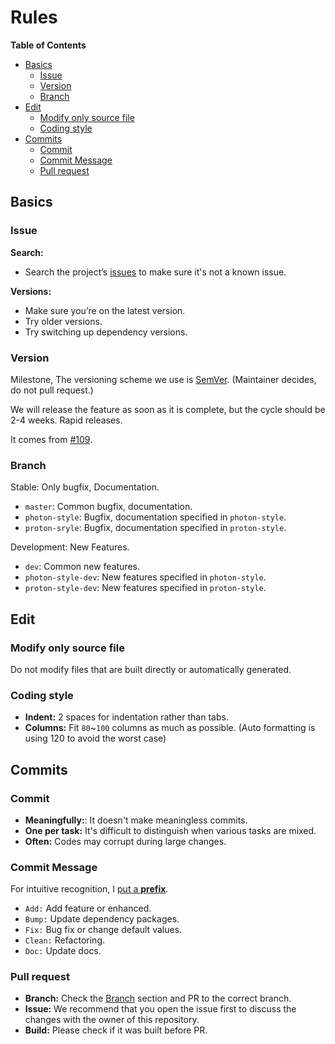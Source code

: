 # Rules

<!-- markdown-toc start - Don't edit this section. Run M-x markdown-toc-refresh-toc -->
**Table of Contents**

- [Basics](#basics)
  * [Issue](#issue)
  * [Version](#version)
  * [Branch](#branch)
- [Edit](#edit)
  * [Modify only source file](#modify-only-source-file)
  * [Coding style](#coding-style)
- [Commits](#commits)
  * [Commit](#commit)
  * [Commit Message](#commit-message)
  * [Pull request](#pull-request)

<!-- markdown-toc end -->

## Basics
### Issue

**Search:**
- Search the project’s [issues](https://github.com/black7375/Firefox-UI-Fix/issues) to make sure it's not a known issue.

**Versions:**
- Make sure you’re on the latest version.
- Try older versions.
- Try switching up dependency versions.

### Version

Milestone, The versioning scheme we use is [SemVer](https://semver.org/). (Maintainer decides, do not pull request.)

We will release the feature as soon as it is complete, but the cycle should be 2-4 weeks.
Rapid releases.

It comes from [#109](https://github.com/black7375/Firefox-UI-Fix/issues/109#issuecomment-873313945).

### Branch

Stable: Only bugfix, Documentation.
- `master`: Common bugfix, documentation.
- `photon-style`: Bugfix, documentation specified in `photon-style`.
- `proton-sryle`: Bugfix, documentation specified in `proton-style`.

Development: New Features.
- `dev`: Common new features.
- `photon-style-dev`: New features specified in `photon-style`.
- `proton-style-dev`: New features specified in `proton-style`.

## Edit
### Modify only source file

Do not modify files that are built directly or automatically generated.

### Coding style

- **Indent:** 2 spaces for indentation rather than tabs.
- **Columns:** Fit `80`~`100` columns as much as possible. (Auto formatting is using 120 to avoid the worst case)

## Commits
### Commit

- **Meaningfully:**: It doesn't make meaningless commits.
- **One per task:** It's difficult to distinguish when various tasks are mixed.
- **Often:** Codes may corrupt during large changes.

### Commit Message

For intuitive recognition, I [put a **prefix**](https://github.com/black7375/Firefox-UI-Fix/commits/master).
- `Add:` Add feature or enhanced.
- `Bump:` Update dependency packages.
- `Fix:` Bug fix or change default values.
- `Clean:` Refactoring.
- `Doc:` Update docs.

### Pull request

- **Branch:** Check the [Branch](#branch) section and PR to the correct branch.
- **Issue:** We recommend that you open the issue first to discuss the changes with the owner of this repository.
- **Build:** Please check if it was built before PR.
